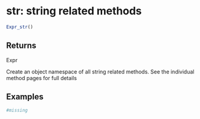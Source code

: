 # str: string related methods

```r
Expr_str()
```

## Returns

Expr

Create an object namespace of all string related methods. See the individual method pages for full details

## Examples

```r
#missing
```